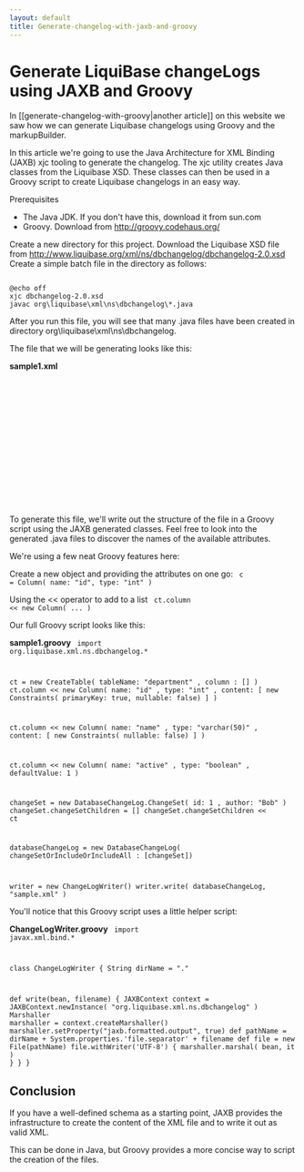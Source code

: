 ```yaml
---
layout: default
title: Generate-changelog-with-jaxb-and-groovy
---
```


# Generate LiquiBase changeLogs using JAXB and Groovy #

In [[generate-changelog-with-groovy|another article]] on this website we saw how we can generate Liquibase changelogs using Groovy and the markupBuilder.

In this article we're going to use the Java Architecture for XML Binding (JAXB) xjc tooling to generate the changelog. The xjc utility creates Java classes from the Liquibase XSD. These classes can then be used in a Groovy script to create Liquibase changelogs in an easy way.

Prerequisites
  - The Java JDK. If you don't have this, download it from sun.com
  - Groovy. Download from http://groovy.codehaus.org/


Create a new directory for this project.
Download the Liquibase XSD file from http://www.liquibase.org/xml/ns/dbchangelog/dbchangelog-2.0.xsd
Create a simple batch file in the directory as follows:

<code>
@echo off
xjc dbchangelog-2.0.xsd
javac org\liquibase\xml\ns\dbchangelog\*.java
</code>


After you run this file, you will see that many .java files have been created in directory org\liquibase\xml\ns\dbchangelog.

The file that we will be generating looks like this:

**sample1.xml**
<code>
<?xml version="1.0" encoding="UTF-8" standalone="yes"?>
<databaseChangeLog xmlns="http://www.liquibase.org/xml/ns/dbchangelog">
    <changeSet author="Bob" id="1">
        <createTable tableName="department">
            <column type="int" name="id">
                <constraints primaryKey="true" nullable="false"/>
            </column>
            <column type="varchar(50)" name="name">
                <constraints nullable="false"/>
            </column>
            <column defaultValue="1" type="boolean" name="active"/>
        </createTable>
    </changeSet>
</databaseChangeLog>
</code>

To generate this file, we'll write out the structure of the file in a Groovy script using the JAXB generated classes. Feel free to look into the generated .java files to discover the names of the available attributes.

We're using a few neat Groovy features here:

Create a new object and providing the attributes on one go:
<code>
c = Column( name: "id", type: "int" )
</code>

Using the << operator to add to a list
<code>
ct.column << new Column( ... )
</code>


Our full Groovy script looks like this:

**sample1.groovy**
<code>
import org.liquibase.xml.ns.dbchangelog.*

ct = new CreateTable( tableName: "department"
                    , column : []
                    )
ct.column << new Column( name: "id"
                       , type: "int"
                       , content: [ new Constraints( primaryKey: true, nullable: false) 
                                  ]
                       )

ct.column << new Column( name: "name"
                       , type: "varchar(50)"
                       , content: [ new Constraints( nullable: false) 
                                  ]
                       )

ct.column << new Column( name: "active"
                       , type: "boolean"
                       , defaultValue: 1
                       )

changeSet = new DatabaseChangeLog.ChangeSet( id: 1
                                           , author: "Bob"
                                           )
changeSet.changeSetChildren = []
changeSet.changeSetChildren << ct

databaseChangeLog = new DatabaseChangeLog( changeSetOrIncludeOrIncludeAll : [changeSet])

writer = new ChangeLogWriter()
writer.write( databaseChangeLog, "sample.xml" )
</code>

You'll notice that this Groovy script uses a little helper script:

**ChangeLogWriter.groovy**
<code>
import javax.xml.bind.*

class ChangeLogWriter {
  String dirName = "."

  def write(bean, filename) {
    JAXBContext context = JAXBContext.newInstance( "org.liquibase.xml.ns.dbchangelog" )
    Marshaller marshaller = context.createMarshaller()
    marshaller.setProperty("jaxb.formatted.output", true)
    def pathName = dirName + System.properties.'file.separator' + filename
    def file = new File(pathName)
    file.withWriter('UTF-8') {
      marshaller.marshal( bean, it )
    }
  }
}
</code>
## Conclusion  ##

If you have a well-defined schema as a starting point, JAXB provides the infrastructure to create the content of the XML file and to write it out as valid XML.

This can be done in Java, but Groovy provides a more concise way to script the creation of the files.
